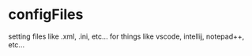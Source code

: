 # configFiles
setting files like .xml, .ini, etc... for things like vscode, intellij, notepad++, etc...
